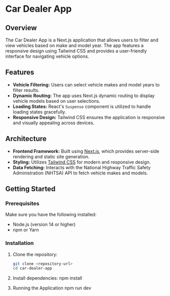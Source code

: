 # Car Dealer App

## Overview

The Car Dealer App is a Next.js application that allows users to filter and view vehicles based on make and model year. The app features a responsive design using Tailwind CSS and provides a user-friendly interface for navigating vehicle options.

## Features

- **Vehicle Filtering:** Users can select vehicle makes and model years to filter results.
- **Dynamic Routing:** The app uses Next.js dynamic routing to display vehicle models based on user selections.
- **Loading States:** React's `Suspense` component is utilized to handle loading states gracefully.
- **Responsive Design:** Tailwind CSS ensures the application is responsive and visually appealing across devices.

## Architecture

- **Frontend Framework:** Built using [Next.js](https://nextjs.org/), which provides server-side rendering and static site generation.
- **Styling:** Utilizes [Tailwind CSS](https://tailwindcss.com/) for modern and responsive design.
- **Data Fetching:** Interacts with the National Highway Traffic Safety Administration (NHTSA) API to fetch vehicle makes and models.

## Getting Started

### Prerequisites

Make sure you have the following installed:

- Node.js (version 14 or higher)
- npm or Yarn

### Installation

1. Clone the repository:

   ```bash
   git clone <repository-url>
   cd car-dealer-app

2. Install dependencies:
npm install

3. Running the Application
npm run dev

